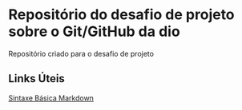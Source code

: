 # Repositório do desafio de projeto sobre o Git/GitHub da dio
Repositório criado para o desafio de projeto

## Links Úteis
[Sintaxe Básica Markdown](https://www.markdownguide.org/getting-started/)
